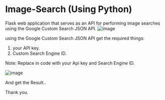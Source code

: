 # Image-Search (Using Python)
Flask web application that serves as an API for performing image searches using the Google Custom Search JSON API.
![image](https://github.com/singh-admin/Image-Search/assets/61795935/3ae540b4-0fc4-43bd-9b35-0de42bedba3e)

using the Google Custom Search JSON API get the required things:
1. your API key.
2. Custom Search Engine ID.
   
Note: Replace in code with your Api key and Search Engine ID.

![image](https://github.com/singh-admin/Image-Search/assets/61795935/898fc5fe-b754-4731-bc23-41a2c67a7eca)

And get the Result..

Thank you.
